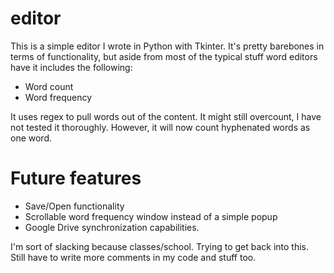 # editor

This is a simple editor I wrote in Python with Tkinter. It's pretty barebones in terms of functionality, but aside from most of the typical stuff word editors have it includes the following:

- Word count
- Word frequency

It uses regex to pull words out of the content. It might still overcount, I have not tested it thoroughly. However, it will now count hyphenated words as one word.

# Future features

- Save/Open functionality
- Scrollable word frequency window instead of a simple popup
- Google Drive synchronization capabilities. 

I'm sort of slacking because classes/school. Trying to get back into this. Still have to write more comments in my code and stuff too.

